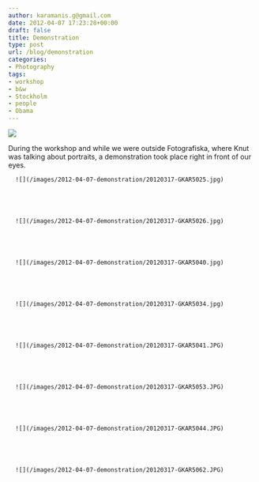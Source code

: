 ```yaml
---
author: karamanis.g@gmail.com
date: 2012-04-07 17:23:28+00:00
draft: false
title: Demonstration
type: post
url: /blog/demonstration
categories:
- Photography
tags:
- workshop
- b&w
- Stockholm
- people
- Obama
---
```


![](/images/2012-04-07-demonstration/20120317-GKAR5034.jpg)

  



During the workshop and while we were outside Fotografiska, where Knut was talking about portraits, a demonstration took place right in front of our eyes.


  
      ![](/images/2012-04-07-demonstration/20120317-GKAR5025.jpg)

  


  
      ![](/images/2012-04-07-demonstration/20120317-GKAR5026.jpg)

  


  
      ![](/images/2012-04-07-demonstration/20120317-GKAR5040.jpg)

  


  
      ![](/images/2012-04-07-demonstration/20120317-GKAR5034.jpg)

  


  
      ![](/images/2012-04-07-demonstration/20120317-GKAR5041.JPG)

  


  
      ![](/images/2012-04-07-demonstration/20120317-GKAR5053.JPG)

  


  
      ![](/images/2012-04-07-demonstration/20120317-GKAR5044.JPG)

  


  
      ![](/images/2012-04-07-demonstration/20120317-GKAR5062.JPG)

